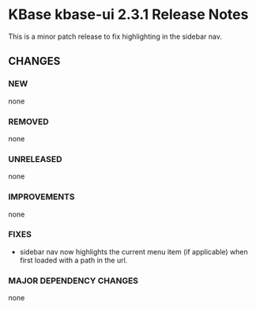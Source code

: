 # KBase kbase-ui 2.3.1 Release Notes

This is a minor patch release to fix highlighting in the sidebar nav.

## CHANGES

### NEW

none

### REMOVED

none

### UNRELEASED

none

### IMPROVEMENTS

none

### FIXES

- sidebar nav now highlights the current menu item (if applicable) when first loaded
  with a path in the url.

### MAJOR DEPENDENCY CHANGES

none
